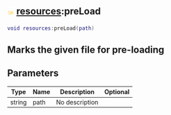## ![shared](.gitbook/assets/shared.png) [resources](./home/resources):preLoad

```lua
void resources:preLoad(path)
```

Marks the given file for pre-loading
------
## Parameters

| Type   | Name | Description | Optional |
| ------ | ---- | ----------- | -------: |
| string | path | No description |  |

